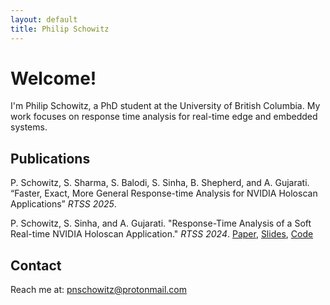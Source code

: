 ```yaml
---
layout: default
title: Philip Schowitz
---
```


# Welcome!

I'm Philip Schowitz, a PhD student at the University of British Columbia. My work focuses on response time analysis for real-time edge and embedded systems.  

## Publications
P. Schowitz, S. Sharma, S. Balodi, S. Sinha, B. Shepherd, and A. Gujarati. “Faster, Exact, More General Response-time Analysis for NVIDIA Holoscan Applications” *RTSS 2025*.

P. Schowitz, S. Sinha, and A. Gujarati. "Response-Time Analysis of a Soft Real-time NVIDIA Holoscan Application." *RTSS 2024*. [Paper](https://arpangujarati.github.io/pdfs/rtss2024_paper.pdf),  [Slides](https://arpangujarati.github.io/pdfs/rtss2024_slides.pdf), [Code](https://github.com/nvidia-holoscan/holohub/tree/main/tutorials/holoscan_response_time_analysis)


## Contact
Reach me at: pnschowitz@protonmail.com
